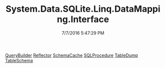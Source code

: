 ﻿---
title: System.Data.SQLite.Linq.DataMapping.Interface
date: 7/7/2016 5:47:29 PM
---

[QueryBuilder](T-System.Data.SQLite.Linq.DataMapping.Interface.QueryBuilder.html)
[Reflector](T-System.Data.SQLite.Linq.DataMapping.Interface.Reflector.html)
[SchemaCache](T-System.Data.SQLite.Linq.DataMapping.Interface.SchemaCache.html)
[SQLProcedure](T-System.Data.SQLite.Linq.DataMapping.Interface.SQLProcedure.html)
[TableDump](T-System.Data.SQLite.Linq.DataMapping.Interface.TableDump.html)
[TableSchema](T-System.Data.SQLite.Linq.DataMapping.Interface.TableSchema.html)
